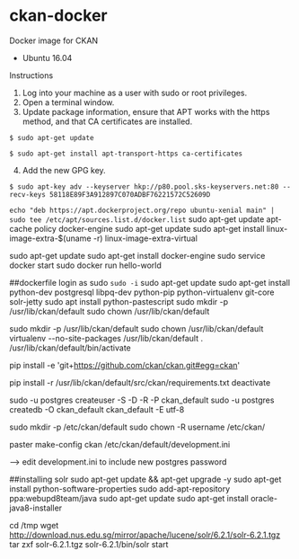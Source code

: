 # ckan-docker
Docker image for CKAN
- Ubuntu 16.04

Instructions

1. Log into your machine as a user with sudo or root privileges.
2. Open a terminal window.
3. Update package information, ensure that APT works with the https method, and that CA certificates are installed.

`$ sudo apt-get update`

`$ sudo apt-get install apt-transport-https ca-certificates`

4. Add the new GPG key.

`$ sudo apt-key adv --keyserver hkp://p80.pool.sks-keyservers.net:80 --recv-keys 58118E89F3A912897C070ADBF76221572C52609D`

`echo "deb https://apt.dockerproject.org/repo ubuntu-xenial main" | sudo tee /etc/apt/sources.list.d/docker.list`
sudo apt-get update
apt-cache policy docker-engine
sudo apt-get update
sudo apt-get install linux-image-extra-$(uname -r) linux-image-extra-virtual

sudo apt-get update
sudo apt-get install docker-engine
sudo service docker start
sudo docker run hello-world


##dockerfile 
login as sudo
`sudo -i`
sudo apt-get update
sudo apt-get install python-dev postgresql libpq-dev python-pip python-virtualenv git-core solr-jetty
sudo apt install python-pastescript
sudo mkdir -p /usr/lib/ckan/default
sudo chown <username> /usr/lib/ckan/default

sudo mkdir -p /usr/lib/ckan/default
sudo chown <username> /usr/lib/ckan/default
virtualenv --no-site-packages /usr/lib/ckan/default
. /usr/lib/ckan/default/bin/activate

 pip install -e 'git+https://github.com/ckan/ckan.git#egg=ckan'
 
pip install -r /usr/lib/ckan/default/src/ckan/requirements.txt
deactivate

sudo -u postgres createuser -S -D -R -P ckan_default
sudo -u postgres createdb -O ckan_default ckan_default -E utf-8

sudo mkdir -p /etc/ckan/default
sudo chown -R username /etc/ckan/

paster make-config ckan /etc/ckan/default/development.ini

--> edit development.ini to include new postgres password

##installing solr
sudo apt-get update && apt-get upgrade -y
sudo apt-get install python-software-properties
sudo add-apt-repository ppa:webupd8team/java
sudo apt-get update
sudo apt-get install oracle-java8-installer

cd /tmp
wget http://download.nus.edu.sg/mirror/apache/lucene/solr/6.2.1/solr-6.2.1.tgz
tar zxf solr-6.2.1.tgz
solr-6.2.1/bin/solr start
